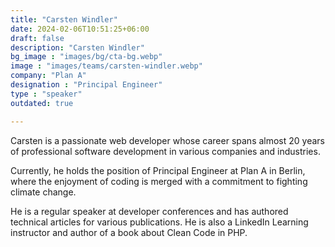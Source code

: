 ```yaml
---
title: "Carsten Windler"
date: 2024-02-06T10:51:25+06:00
draft: false
description: "Carsten Windler"
bg_image : "images/bg/cta-bg.webp"
image : "images/teams/carsten-windler.webp"
company: "Plan A"
designation : "Principal Engineer"
type : "speaker"
outdated: true

---
```


Carsten is a passionate web developer whose career spans almost 20 years of professional software development in various companies and industries.

Currently, he holds the position of Principal Engineer at Plan A in Berlin, where the enjoyment of coding is merged with a commitment to fighting climate change.

He is a regular speaker at developer conferences and has authored technical articles for various publications. He is also a LinkedIn Learning instructor and author of a book about Clean Code in PHP.
